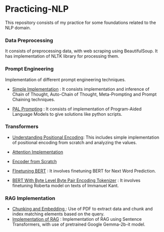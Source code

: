 # Practicing-NLP

This repository consists of my practice for some foundations related to the NLP domain.

### Data Preprocessing

It consists of preprocessing data, with web scraping using BeautifulSoup. It has implementation of NLTK library for processing them.

### Prompt Engineering

Implementation of different prompt engineering techniques.

- [Simple Implementation](https://github.com/S-acharya57/Practicing-NLP/blob/main/prompt%20engineering/prompt_tuning_types.ipynb) : It consists implementation and inference of Chain of Thought, Auto-Chain of Thought, Meta-Prompting and Prompt Chaining techniques.

- [PAL Prompting](https://github.com/S-acharya57/Practicing-NLP/blob/main/prompt%20engineering/PAL_Prompting.ipynb) : It consists of implementation of Program-Aided Language Models to give solutions like python scripts.

### Transformers

- [Understanding Positional Encoding](https://github.com/S-acharya57/Practicing-NLP/blob/main/Tranformer/positional_encoding.ipynb): This includes simple implementation of positional encoding from scratch and analyzing the values.

- [Attention Implementation](https://github.com/S-acharya57/Practicing-NLP/blob/main/Tranformer/attention.ipynb)

- [Encoder from Scratch](<https://github.com/S-acharya57/Practicing-NLP/blob/main/Tranformer/transformer_encoder(from_scratch).ipynb>)

- [FInetuning BERT](https://github.com/S-acharya57/Practicing-NLP/blob/main/Tranformer/BERT_finetuning.ipynb) : It involves finetuning BERT for Next Word Prediction.

- [BERT With Byte Level Byte Pair Encoding Tokenizer](https://github.com/S-acharya57/Practicing-NLP/tree/main/Tranformer/RoBERTA%20Scratch%20Implementation) : It involves finetuning Roberta model on texts of Immanuel Kant.

### RAG Implementation

- [Chunking and Embedding ](https://github.com/S-acharya57/Practicing-NLP/blob/main/RAGImplementation/chunking_and_embedding.ipynb) : Use of PDF to extract data and chunk and index matching elements based on the query.
- [Implementation of RAG](https://github.com/S-acharya57/Practicing-NLP/blob/main/RAGImplementation/rag.ipynb) : Implementation of RAG using Sentence Transformers, with use of pretrained Google Gemma-2b-it model.
